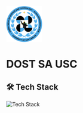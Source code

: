 <img src="./public/logo.png" alt="logo" width="96">


# DOST SA USC

## 🛠️ Tech Stack
![Tech Stack](https://skills-icons.vercel.app/api/icons?i=nextjs,ts,tailwind,shadcnui,lucide)